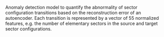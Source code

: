 Anomaly detection model to quantify the abnormality of sector configuration 
transitions based on the reconstruction error of an autoencoder.
Each transition is represented by a vector of 55 normalized features, e.g. the 
number of elementary sectors in the source and target sector configurations.

